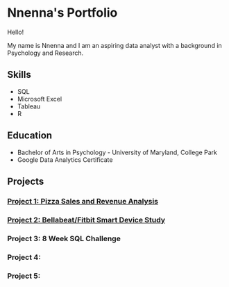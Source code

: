 # Nnenna's Portfolio
Hello!

My name is Nnenna and I am an aspiring data analyst with a background in Psychology and Research.

## Skills
* SQL
* Microsoft Excel
* Tableau
* R

## Education
* Bachelor of Arts in Psychology - University of Maryland, College Park
* Google Data Analytics Certificate


## Projects

### [Project 1: Pizza Sales and Revenue Analysis](https://github.com/nthompson8/Platos-Pizza.git)

### [Project 2: Bellabeat/Fitbit Smart Device Study](https://github.com/nthompson8/bellabeat_analysis)

### Project 3: 8 Week SQL Challenge

### Project 4:

### Project 5:
